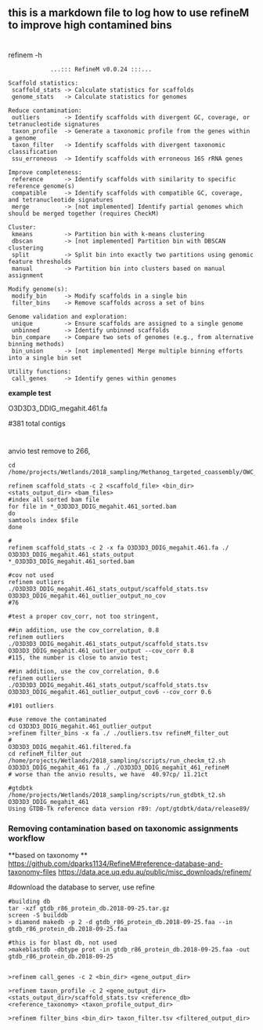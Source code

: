 ## this is a markdown file to log how to use refineM to improve high contamined bins 

#

refinem -h

                ...::: RefineM v0.0.24 :::...

    Scaffold statistics:
     scaffold_stats -> Calculate statistics for scaffolds
     genome_stats   -> Calculate statistics for genomes

    Reduce contamination:
     outliers       -> Identify scaffolds with divergent GC, coverage, or tetranucleotide signatures
     taxon_profile  -> Generate a taxonomic profile from the genes within a genome
     taxon_filter   -> Identify scaffolds with divergent taxonomic classification
     ssu_erroneous  -> Identify scaffolds with erroneous 16S rRNA genes

    Improve completeness:
     reference      -> Identify scaffolds with similarity to specific reference genome(s)
     compatible     -> Identify scaffolds with compatible GC, coverage, and tetranucleotide signatures
     merge          -> [not implemented] Identify partial genomes which should be merged together (requires CheckM)
     
    Cluster:
     kmeans         -> Partition bin with k-means clustering
     dbscan         -> [not implemented] Partition bin with DBSCAN clustering
     split          -> Split bin into exactly two partitions using genomic feature thresholds
     manual         -> Partition bin into clusters based on manual assignment

    Modify genome(s):
     modify_bin     -> Modify scaffolds in a single bin
     filter_bins    -> Remove scaffolds across a set of bins

    Genome validation and exploration:
     unique         -> Ensure scaffolds are assigned to a single genome
     unbinned       -> Identify unbinned scaffolds
     bin_compare    -> Compare two sets of genomes (e.g., from alternative binning methods)
     bin_union      -> [not implemented] Merge multiple binning efforts into a single bin set

    Utility functions:
     call_genes     -> Identify genes within genomes

**example test**

O3D3D3_DDIG_megahit.461.fa

#381 total contigs
#

anvio test remove to 266, 

```
cd /home/projects/Wetlands/2018_sampling/Methanog_targeted_coassembly/OWC_Methanogens_MAGs248_db28June2019/dRep_methanogens_28June2019/dereplicated_genomes

refinem scaffold_stats -c 2 <scaffold_file> <bin_dir> <stats_output_dir> <bam_files>
#index all sorted bam file 
for file in *_O3D3D3_DDIG_megahit.461_sorted.bam
do
samtools index $file
done

#
refinem scaffold_stats -c 2 -x fa O3D3D3_DDIG_megahit.461.fa ./ O3D3D3_DDIG_megahit.461_stats_output *_O3D3D3_DDIG_megahit.461_sorted.bam

#cov not used
refinem outliers ./O3D3D3_DDIG_megahit.461_stats_output/scaffold_stats.tsv O3D3D3_DDIG_megahit.461_outlier_output_no_cov
#76

#test a proper cov_corr, not too stringent, 

##in addition, use the cov_correlation, 0.8
refinem outliers ./O3D3D3_DDIG_megahit.461_stats_output/scaffold_stats.tsv O3D3D3_DDIG_megahit.461_outlier_output --cov_corr 0.8
#115, the number is close to anvio test; 

##in addition, use the cov_correlation, 0.6
refinem outliers ./O3D3D3_DDIG_megahit.461_stats_output/scaffold_stats.tsv O3D3D3_DDIG_megahit.461_outlier_output_cov6 --cov_corr 0.6

#101 outliers
```

```
#use remove the contaminated 
cd O3D3D3_DDIG_megahit.461_outlier_output
>refinem filter_bins -x fa ./ ./outliers.tsv refineM_filter_out
#
O3D3D3_DDIG_megahit.461.filtered.fa
cd refineM_filter_out
/home/projects/Wetlands/2018_sampling/scripts/run_checkm_t2.sh O3D3D3_DDIG_megahit_461 fa ./ ./O3D3D3_DDIG_megahit_461_refineM
# worse than the anvio results, we have  40.97cp/ 11.21ct

#gtdbtk
/home/projects/Wetlands/2018_sampling/scripts/run_gtdbtk_t2.sh O3D3D3_DDIG_megahit_461
Using GTDB-Tk reference data version r89: /opt/gtdbtk/data/release89/

```


### Removing contamination based on taxonomic assignments workflow
**based on taxonomy **
https://github.com/dparks1134/RefineM#reference-database-and-taxonomy-files
https://data.ace.uq.edu.au/public/misc_downloads/refinem/

#download the database to server, use refine

```
#building db
tar -xzf gtdb_r86_protein_db.2018-09-25.tar.gz
screen -S builddb
> diamond makedb -p 2 -d gtdb_r86_protein_db.2018-09-25.faa --in gtdb_r86_protein_db.2018-09-25.faa

#this is for blast db, not used
>makeblastdb -dbtype prot -in gtdb_r86_protein_db.2018-09-25.faa -out gtdb_r86_protein_db.2018-09-25


>refinem call_genes -c 2 <bin_dir> <gene_output_dir>

>refinem taxon_profile -c 2 <gene_output_dir> <stats_output_dir>/scaffold_stats.tsv <reference_db> <reference_taxonomy> <taxon_profile_output_dir>

>refinem filter_bins <bin_dir> taxon_filter.tsv <filtered_output_dir>

```
